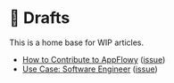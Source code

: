 # 📃 Drafts

This is a home base for WIP articles.

* [How to Contribute to AppFlowy](draft-how-to-contribute-to-appflowy.md) ([issue](https://github.com/AppFlowy-IO/AppFlowy-Docs/issues/74))
* [Use Case: Software Engineer](draft-use-case-software-engineer.md) ([issue](https://github.com/AppFlowy-IO/AppFlowy-Docs/issues/72))
